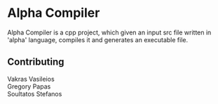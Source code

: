 # Alpha Compiler

Alpha Compiler is a cpp project, which given an input src file written in 'alpha' language, compiles it and generates an executable file. 


## Contributing
Vakras Vasileios  
Gregory Papas  
Soultatos Stefanos